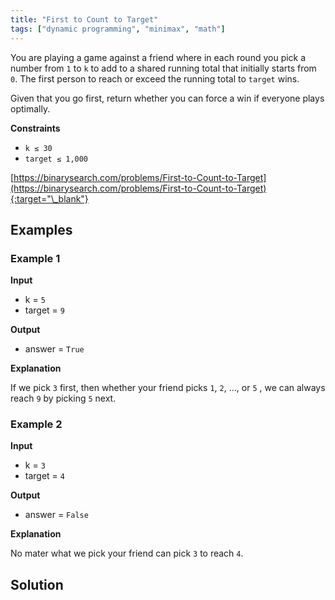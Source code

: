 ```yaml
---
title: "First to Count to Target"
tags: ["dynamic programming", "minimax", "math"]
---
```


You are playing a game against a friend where in each round you pick a number from `1` to `k` to add to a shared running total that initially starts from `0`. The first person to reach or exceed the running total to `target` wins.

Given that you go first, return whether you can force a win if everyone plays optimally.

**Constraints**

- `k ≤ 30`
- `target ≤ 1,000`

[https://binarysearch.com/problems/First-to-Count-to-Target](https://binarysearch.com/problems/First-to-Count-to-Target){:target="\_blank"}

## Examples

### Example 1

**Input**

- k = `5`
- target = `9`

**Output**

- answer = `True`

**Explanation**

If we pick `3` first, then whether your friend picks `1`, `2`, ..., or `5` , we can always reach `9` by picking `5` next.

### Example 2

**Input**

- k = `3`
- target = `4`

**Output**

- answer = `False`

**Explanation**

No mater what we pick your friend can pick `3` to reach `4`.

## Solution

<script src="https://gist.github.com/yaeba/16da7be5123724fcf6eccc25581cef5a.js?file=First-to-Count-to-Target.cpp"></script>

